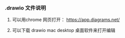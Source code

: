 ### .drawio 文件说明

1. 可以用chrome 网页打开：
	https://app.diagrams.net/

2. 可以下载 drawio mac desktop 桌面软件来打开编辑
